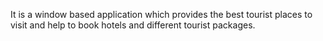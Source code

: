It is a window based application which provides the best tourist places to visit and help to book hotels
and different tourist packages.
